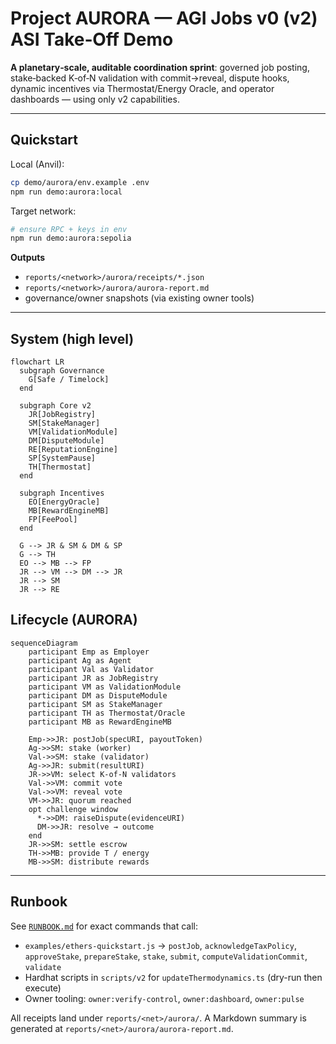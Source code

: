 # Project AURORA — AGI Jobs v0 (v2) ASI Take‑Off Demo

**A planetary‑scale, auditable coordination sprint**: governed job posting, stake‑backed K‑of‑N validation with commit→reveal, dispute hooks, dynamic incentives via Thermostat/Energy Oracle, and operator dashboards — using only v2 capabilities.

---

## Quickstart

Local (Anvil):

```bash
cp demo/aurora/env.example .env
npm run demo:aurora:local
```

Target network:

```bash
# ensure RPC + keys in env
npm run demo:aurora:sepolia
```

**Outputs**

* `reports/<network>/aurora/receipts/*.json`
* `reports/<network>/aurora/aurora-report.md`
* governance/owner snapshots (via existing owner tools)

---

## System (high level)

```mermaid
flowchart LR
  subgraph Governance
    G[Safe / Timelock]
  end

  subgraph Core v2
    JR[JobRegistry]
    SM[StakeManager]
    VM[ValidationModule]
    DM[DisputeModule]
    RE[ReputationEngine]
    SP[SystemPause]
    TH[Thermostat]
  end

  subgraph Incentives
    EO[EnergyOracle]
    MB[RewardEngineMB]
    FP[FeePool]
  end

  G --> JR & SM & DM & SP
  G --> TH
  EO --> MB --> FP
  JR --> VM --> DM --> JR
  JR --> SM
  JR --> RE
```

## Lifecycle (AURORA)

```mermaid
sequenceDiagram
    participant Emp as Employer
    participant Ag as Agent
    participant Val as Validator
    participant JR as JobRegistry
    participant VM as ValidationModule
    participant DM as DisputeModule
    participant SM as StakeManager
    participant TH as Thermostat/Oracle
    participant MB as RewardEngineMB

    Emp->>JR: postJob(specURI, payoutToken)
    Ag->>SM: stake (worker)
    Val->>SM: stake (validator)
    Ag->>JR: submit(resultURI)
    JR->>VM: select K-of-N validators
    Val->>VM: commit vote
    Val->>VM: reveal vote
    VM->>JR: quorum reached
    opt challenge window
      *->>DM: raiseDispute(evidenceURI)
      DM->>JR: resolve → outcome
    end
    JR->>SM: settle escrow
    TH->>MB: provide T / energy
    MB->>SM: distribute rewards
```

---

## Runbook

See [`RUNBOOK.md`](./RUNBOOK.md) for exact commands that call:

* `examples/ethers-quickstart.js` → `postJob`, `acknowledgeTaxPolicy`, `approveStake`, `prepareStake`, `stake`, `submit`, `computeValidationCommit`, `validate`
* Hardhat scripts in `scripts/v2` for `updateThermodynamics.ts` (dry-run then execute)
* Owner tooling: `owner:verify-control`, `owner:dashboard`, `owner:pulse`

All receipts land under `reports/<net>/aurora/`. A Markdown summary is generated at `reports/<net>/aurora/aurora-report.md`.
